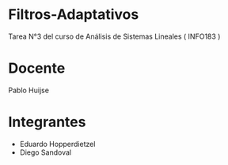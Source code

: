 # Filtros-Adaptativos
Tarea N°3 del curso de Análisis de Sistemas Lineales ( INFO183 )

# Docente
Pablo Huijse

# Integrantes

* Eduardo Hopperdietzel
* Diego Sandoval
